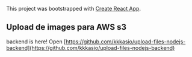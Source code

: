 This project was bootstrapped with [Create React App](https://github.com/facebook/create-react-app).

## Upload de images para AWS s3

backend is here! Open [https://github.com/kkkasio/upload-files-nodejs-backend](https://github.com/kkkasio/upload-files-nodejs-backend)
